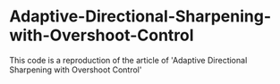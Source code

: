# Adaptive-Directional-Sharpening-with-Overshoot-Control
This code is a reproduction of the article of 'Adaptive Directional Sharpening with Overshoot Control'
